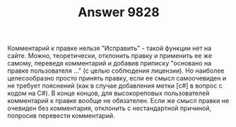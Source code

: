 ﻿---
title: "Answer 9828"
se.owner.user_id: 240512
se.owner.display_name: "MSDN.WhiteKnight"
se.owner.link: "https://ru.meta.stackoverflow.com/users/240512/msdn-whiteknight"
se.answer_id: 9828
se.question_id: 9826
se.post_type: answer
se.score: 4
se.is_accepted: False
---
<p>Комментарий к правке нельзя "Исправить" - такой функции нет на сайте. Можно, теоретически, отклонить правку и применить ее же самому, переведя комментарий и добавив приписку "основано на правке пользователя ..." (с целью соблюдения лицензии). Но наиболее целесообразно просто принять правку, если ее смысл самоочевиден и не требует пояснений (как в случае добавления метки [c#] в вопрос с кодом на C#). В конце концов, для высокореповых пользователей комментарий к правке вообще не обязателен. Если же смысл правки не очевиден без комментария, отклонить с нестандартной причиной, попросив перевести комментарий.</p>
